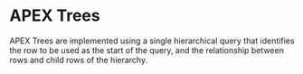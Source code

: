 # APEX Trees

APEX Trees are implemented using a single hierarchical query that identifies the row to be used as the start of the query, and the relationship between rows and child rows of the hierarchy.